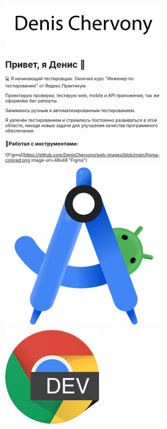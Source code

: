 ![Denis Chervony][logo]

[logo]: https://github.com/DenisChervony/web-images/blob/main/DenisChervony.png "Denis Chervony"

# Привет, я Денис 👋

💻 Я начинающий тестировщик. Окончил курс "Инженер по тестированию" от Яндекс.Практикум.

Проектирую проверки, тестирую web, mobile и API приложения, так же оформляю баг-репорты.

Занимаюсь ручным и автоматизированным тестированием.

Я увлечён тестированием и стремлюсь постоянно развиваться в этой области, находя новые задачи для улучшения качества программного обеспечения.


### 📎Работал с инструментами:
![Figma](https://github.com/DenisChervony/web-images/blob/main/figma-colored.png image-url=48x48 "Figma")

![Android_Studio](https://github.com/DenisChervony/web-images/blob/main/Android_Studio_Logo_1024.png "Android_Studio")

![Chrome Dev Tools](https://github.com/DenisChervony/web-images/blob/main/chrome-dev-logo-icon.png "Chrome Dev Tools")

<!--
**reDen777/reDen777** is a ✨ _special_ ✨ repository because its `README.md` (this file) appears on your GitHub profile.

Here are some ideas to get you started:

- 🔭 I’m currently working on ...
- 🌱 I’m currently learning ...
- 👯 I’m looking to collaborate on ...
- 🤔 I’m looking for help with ...
- 💬 Ask me about ...
- 📫 How to reach me: ...
- 😄 Pronouns: ...
- ⚡ Fun fact: ...
-->
